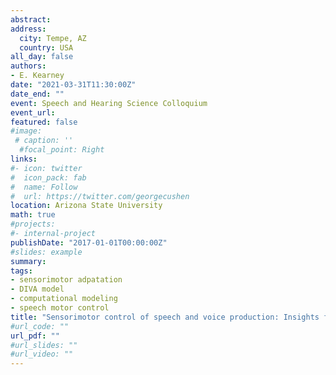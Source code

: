 ```yaml
---
abstract: 
address:
  city: Tempe, AZ
  country: USA
all_day: false
authors:
- E. Kearney
date: "2021-03-31T11:30:00Z"
date_end: ""
event: Speech and Hearing Science Colloquium
event_url:
featured: false
#image:
 # caption: ''
  #focal_point: Right
links:
#- icon: twitter
#  icon_pack: fab
#  name: Follow
#  url: https://twitter.com/georgecushen
location: Arizona State University
math: true
#projects:
#- internal-project
publishDate: "2017-01-01T00:00:00Z"
#slides: example
summary: 
tags: 
- sensorimotor adpatation
- DIVA model
- computational modeling
- speech motor control
title: "Sensorimotor control of speech and voice production: Insights from experimental and modeling studies"
#url_code: ""
url_pdf: ""
#url_slides: ""
#url_video: ""
---
```



